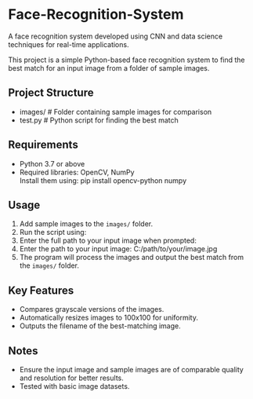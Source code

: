 # Face-Recognition-System
A face recognition system developed using CNN and data science techniques for real-time applications.

This project is a simple Python-based face recognition system to find the best match for an input image from a folder of sample images.

## Project Structure
- images/ # Folder containing sample images for comparison 
- test.py # Python script for finding the best match 


## Requirements
- Python 3.7 or above
- Required libraries: OpenCV, NumPy  
  Install them using: pip install opencv-python numpy


## Usage
1. Add sample images to the `images/` folder.
2. Run the script using:
3. Enter the full path to your input image when prompted:
4. Enter the path to your input image: C:/path/to/your/image.jpg
5. The program will process the images and output the best match from the `images/` folder.

## Key Features
- Compares grayscale versions of the images.
- Automatically resizes images to 100x100 for uniformity.
- Outputs the filename of the best-matching image.

## Notes
- Ensure the input image and sample images are of comparable quality and resolution for better results.
- Tested with basic image datasets.
